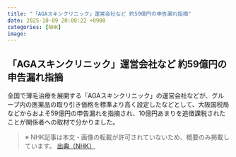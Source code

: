 ```yaml
---
title: "「AGAスキンクリニック」運営会社など 約59億円の申告漏れ指摘"
date: 2025-10-09 20:00:22 +0900
categories: [NHK]
image: 
---
```

## 「AGAスキンクリニック」運営会社など 約59億円の申告漏れ指摘

全国で薄毛治療を展開する「AGAスキンクリニック」の運営会社などが、グループ内の医薬品の取り引き価格を標準より高く設定したなどとして、大阪国税局などからおよそ59億円の申告漏れを指摘され、10億円あまりを追徴課税されたことが関係者への取材で分かりました。

> ※ NHK記事は本文・画像の転載が許可されていないため、概要のみ掲載しています。
[出典（NHK）](http://www3.nhk.or.jp/news/html/20251010/k10014946231000.html)
